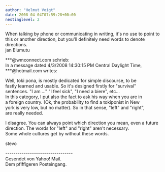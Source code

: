 ```yaml
---
author: "Helmut Voigt"
date: 2008-04-04T07:59:28+00:00
nestinglevel: 2
---
```

When talking by phone or communicating in writing, it's no use to point to this or another direction, but you'll definitely need words to denote directions.  
jan Elumutu  
  
\*\*\*@wmconnect.com schrieb:  
In a message dated 4/3/2008 14:30:15 PM Central Daylight Time, \*\*\*@hotmail.com writes:  
  
  
Well, toki pona, is mostly dedicated for simple discourse, to be  
fastly learned and usable. So it's designed firstly for "survival"  
sentences. "I am ..." "I feel sick", "I need a biere", etc...  
In this category, I put also the fact to ask his way when you are in  
a foreign country. (Ok, the probability to find a tokiponist in New  
york is very low, but no matter). So in that sense, "left" and "right",  
are really needed.  
  
  
I disagree. You can always point which direction you mean, even a future direction. The words for "left" and "right" aren't necessary.  
Some whole cultures get by without these words.  
  
stevo  
  
  
  
  
\---------------------------------  
Gesendet von Yahoo! Mail.  
Dem pfiffigeren Posteingang.